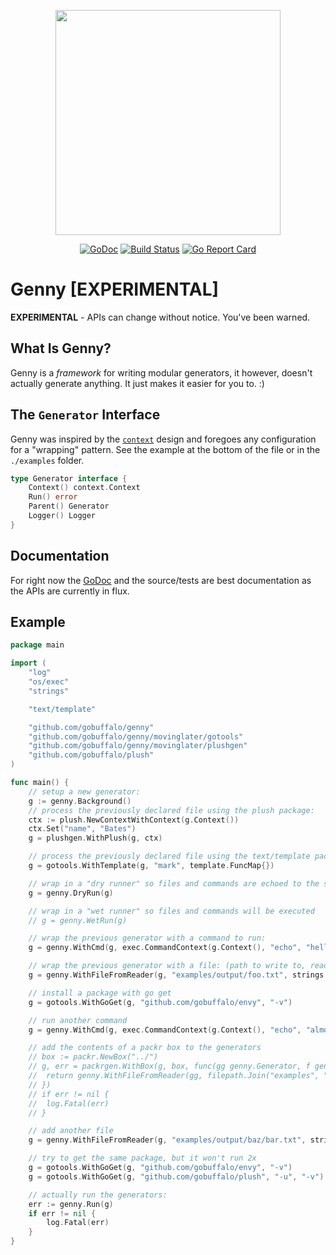 <p align="center"><img src="https://github.com/gobuffalo/buffalo/blob/master/logo.svg" width="360"></p>

<p align="center">
<a href="https://godoc.org/github.com/gobuffalo/genny"><img src="https://godoc.org/github.com/gobuffalo/genny?status.svg" alt="GoDoc" /></a>
<a href="https://travis-ci.org/gobuffalo/genny"><img src="https://travis-ci.org/gobuffalo/genny.svg?branch=master" alt="Build Status" /></a>
<a href="https://goreportcard.com/report/github.com/gobuffalo/genny"><img src="https://goreportcard.com/badge/github.com/gobuffalo/genny" alt="Go Report Card" /></a>
</p>

# Genny [EXPERIMENTAL]

**EXPERIMENTAL** - APIs can change without notice. You've been warned.

## What Is Genny?

Genny is a _framework_ for writing modular generators, it however, doesn't actually generate anything. It just makes it easier for you to. :)

## The `Generator` Interface

Genny was inspired by the [`context`](https://golang.org/pkg/context/) design and foregoes any configuration for a "wrapping" pattern. See the example at the bottom of the file or in the `./examples` folder.

```go
type Generator interface {
	Context() context.Context
	Run() error
	Parent() Generator
	Logger() Logger
}
```

## Documentation

For right now the [GoDoc](https://godoc.org/github.com/gobuffalo/genny) and the source/tests are best documentation as the APIs are currently in flux.

## Example

```go
package main

import (
	"log"
	"os/exec"
	"strings"

	"text/template"

	"github.com/gobuffalo/genny"
	"github.com/gobuffalo/genny/movinglater/gotools"
	"github.com/gobuffalo/genny/movinglater/plushgen"
	"github.com/gobuffalo/plush"
)

func main() {
	// setup a new generator:
	g := genny.Background()
	// process the previously declared file using the plush package:
	ctx := plush.NewContextWithContext(g.Context())
	ctx.Set("name", "Bates")
	g = plushgen.WithPlush(g, ctx)

	// process the previously declared file using the text/template package:
	g = gotools.WithTemplate(g, "mark", template.FuncMap{})

	// wrap in a "dry runner" so files and commands are echoed to the screen, but not executed:
	g = genny.DryRun(g)

	// wrap in a "wet runner" so files and commands will be executed
	// g = genny.WetRun(g)

	// wrap the previous generator with a command to run:
	g = genny.WithCmd(g, exec.CommandContext(g.Context(), "echo", "hello from the echo command!"))

	// wrap the previous generator with a file: (path to write to, reader to read from)
	g = genny.WithFileFromReader(g, "examples/output/foo.txt", strings.NewReader("Hello {{.}} <%= name %>"))

	// install a package with go get
	g = gotools.WithGoGet(g, "github.com/gobuffalo/envy", "-v")

	// run another command
	g = genny.WithCmd(g, exec.CommandContext(g.Context(), "echo", "almost finished"))

	// add the contents of a packr box to the generators
	// box := packr.NewBox("../")
	// g, err = packrgen.WithBox(g, box, func(gg genny.Generator, f genny.File) genny.Generator {
	// 	return genny.WithFileFromReader(gg, filepath.Join("examples", "output", f.Name()), f)
	// })
	// if err != nil {
	// 	log.Fatal(err)
	// }

	// add another file
	g = genny.WithFileFromReader(g, "examples/output/baz/bar.txt", strings.NewReader("plain text"))

	// try to get the same package, but it won't run 2x
	g = gotools.WithGoGet(g, "github.com/gobuffalo/envy", "-v")
	g = gotools.WithGoGet(g, "github.com/gobuffalo/plush", "-u", "-v")

	// actually run the generators:
	err := genny.Run(g)
	if err != nil {
		log.Fatal(err)
	}
}
```
